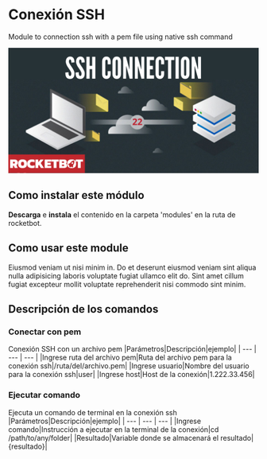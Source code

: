 
# Conexión SSH
  
Module to connection ssh with a pem file using native ssh command  
  
![banner](https://raw.githubusercontent.com/rocketbot-cl/ssh_connection/master/docs/imgs/Banner_ssh_connection.png)
## Como instalar este módulo
  
__Descarga__ e __instala__ el contenido en la carpeta 'modules' en la ruta de rocketbot.
## Como usar este module
  
Eiusmod veniam ut nisi minim in. Do et deserunt eiusmod veniam sint aliqua nulla adipisicing laboris voluptate fugiat 
ullamco elit do. Sint amet cillum fugiat excepteur mollit voluptate reprehenderit nisi commodo sint minim.
## Descripción de los comandos

### Conectar con pem
  
Conexión SSH con un archivo pem
|Parámetros|Descripción|ejemplo|
| --- | --- | --- |
|Ingrese ruta del archivo pem|Ruta del archivo pem para la conexión ssh|/ruta/del/archivo.pem|
|Ingrese usuario|Nombre del usuario para la conexión ssh|user|
|Ingrese host|Host de la conexión|1.222.33.456|

### Ejecutar comando
  
Ejecuta un comando de terminal en la conexión ssh
|Parámetros|Descripción|ejemplo|
| --- | --- | --- |
|Ingrese comando|Instrucción a ejecutar en la terminal de la conexión|cd /path/to/any/folder|
|Resultado|Variable donde se almacenará el resultado|{resultado}|
